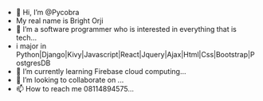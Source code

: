 - 👋 Hi, I’m @Pycobra
- My real name is Bright Orji
- 👀 I’m  a software programmer who is interested in everything that is tech...
- i major in Python|Django|Kivy|Javascript|React|Jquery|Ajax|Html|Css|Bootstrap|PostgresDB
- 🌱 I’m currently learning Firebase cloud computing...
- 💞️ I’m looking to collaborate on ...
- 📫 How to reach me 08114894575...

<!---
Pycobra/Pycobra is a ✨ special ✨ repository because its `README.md` (this file) appears on your GitHub profile.
You can click the Preview link to take a look at your changes.
--->
